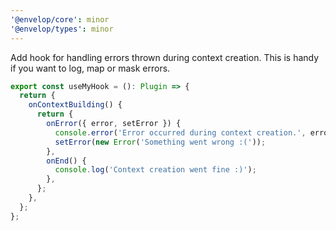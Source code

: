```yaml
---
'@envelop/core': minor
'@envelop/types': minor
---
```


Add hook for handling errors thrown during context creation.
This is handy if you want to log, map or mask errors.

```ts
export const useMyHook = (): Plugin => {
  return {
    onContextBuilding() {
      return {
        onError({ error, setError }) {
          console.error('Error occurred during context creation.', error);
          setError(new Error('Something went wrong :('));
        },
        onEnd() {
          console.log('Context creation went fine :)');
        },
      };
    },
  };
};
```
